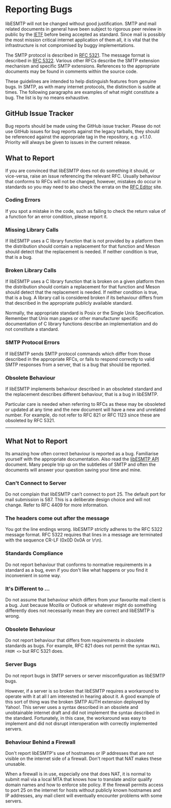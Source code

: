 # Reporting Bugs

libESMTP will not be changed without good justification.  SMTP and mail related
documents in general have been subject to rigorous peer review in public by the
[IETF](https://www.ietf.org/) before being accepted as standard.  Since mail is
possibly the most mission critical internet application of them all, it is
vital that the infrastructure is not compromised by buggy implementations.

The SMTP protocol is described in [RFC 5321][1].  The message format is
described in [RFC 5322][2].  Various other RFCs describe the SMTP extension
mechanism and specific SMTP extensions.  References to the appropriate
documents may be found in comments within the source code.

These guidelines are intended to help distinguish features from genuine bugs.
In SMTP, as with many internet protocols, the distinction is subtle at times.
The following paragraphs are examples of what might constitute a bug.  The list
is by no means exhaustive.

## GitHub Issue Tracker

Bug reports should be made using the GitHub issue tracker.  Please do not use
GitHub issues for bug reports against the legacy tarballs, they should be
referenced against the appropriate tag in the repository, e.g. *v1.1.0*.
Priority will always be given to issues in the current release.

## What to Report

If you are convinced that libESMTP does not do something it should, or
vice-versa, raise an issue referencing the relevant RFC.  Usually behaviour
that conforms to RFCs will not be changed, however, mistakes do occur in
standards so you may need to also check the errata on the [RFC Editor][3] site.

### Coding Errors

If you spot a mistake in the code, such as failing to check the return value of
a function for an error condition, please report it.

### Missing Library Calls

If libESMTP uses a C library function that is not provided by a platform then
the distribution should contain a replacement for that function and Meson
should detect that the replacement is needed.  If neither condition is true,
that is a bug.

### Broken Library Calls

If libESMTP uses a C library function that is broken on a given platform then
the distribution should contain a replacement for that function and Meson
should detect that the replacement is needed.  If neither condition is true,
that is a bug.  A library call is considered broken if its behaviour differs
from that described in the appropriate publicly available standard.

Normally, the appropriate standard is Posix or the Single Unix Specification.
Remember that Unix man pages or other manufacturer specific documentation of C
library functions describe an implementation and do not constitute a standard.

### SMTP Protocol Errors

If libESMTP sends SMTP protocol commands which differ from those described in
the appropriate RFCs, or fails to respond correctly to valid SMTP responses
from a server, that is a bug that should be reported.

### Obsolete Behaviour

If libESMTP implements behaviour described in an obsoleted standard and the
replacement describes different behaviour, that is a bug in libESMTP.

Particular care is needed when referring to RFCs as these may be obsoleted or
updated at any time and the new document will have a new and unrelated number.
For example, do not refer to RFC 821 or RFC 1123 since these are obsoleted by
RFC 5321.

--------------

## What Not to Report

Its amazing how often correct behaviour is reported as a bug.  Familiarise
yourself with the appropriate documentation.  Also read the [libESMTP
API](reference/index) document.  Many people trip up on the subtleties of SMTP and
often the documents will answer your question saving your time and mine.

### Can't Connect to Server

Do not complain that libESMTP can't connect to port 25.  The default port for
mail submission is 587.  This is a deliberate design choice and will not
change.  Refer to RFC 4409 for more information.

### The headers come out after the message

You got the line endings wrong.  libESMTP strictly adheres to the RFC 5322
message format.  RFC 5322 requires that lines in a message are terminated with
the sequence CR-LF (0x0D 0x0A or \r\n).

### Standards Compliance

Do not report behaviour that conforms to normative requirements in a standard
as a bug, even if you don't like what happens or you find it inconvenient in
some way.

### It's Different to ...

Do not assume that behaviour which differs from your favourite mail client is a
bug.  Just because Mozilla or Outlook or whatever might do something
differently does not necessarily mean they are correct and libESMTP is wrong.

### Obsolete Behaviour

Do not report behaviour that differs from requirements in obsolete standards as
bugs.  For example, RFC 821 does not permit the syntax `MAIL FROM <>` but RFC
5321 does.

### Server Bugs

Do not report bugs in SMTP servers or server misconfiguration as libESMTP bugs.

However, if a server is so broken that libESMTP requires a workaround to
operate with it at all I am interested in hearing about it.  A good example of
this sort of thing was the broken SMTP AUTH extension deployed by Yahoo!.  This
server uses a syntax described in an obsolete and unobtainable internet draft
and did not implement the syntax described in the standard.  Fortunately, in
this case, the workaround was easy to implement and did not disrupt
interoperation with correctly implemented servers.

### Behaviour Behind a Firewall

Don't report libESMTP's use of hostnames or IP addresses that are not visible
on the internet side of a firewall.  Don't report that NAT makes these
unusable.

When a firewall is in use, especially one that does NAT, it is normal to submit
mail via a local MTA that knows how to translate and/or qualify domain names
and how to enforce site policy.  If the firewall permits access to port 25 on
the internet for hosts without publicly known hostnames and IP addresses, any
mail client will eventually encounter problems with some servers.

[1]: https://www.rfc-editor.org/info/rfc5321
[2]: https://www.rfc-editor.org/info/rfc5322
[3]: https://www.rfc-editor.org/
